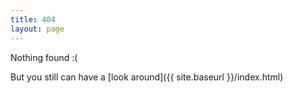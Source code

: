 ```yaml
---
title: 404
layout: page
---
```


Nothing found :(

But you still can have a [look around]({{ site.baseurl }}/index.html)
